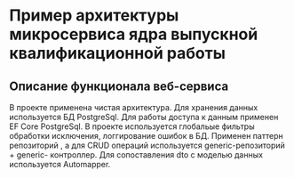 # Пример архитектуры микросервиса ядра выпускной квалификационной работы
## Описание функционала веб-сервиса
В проекте применена чистая архитектура.
Для хранения данных используется БД PostgreSql.
Для работы доступа к данным применен EF Core PostgreSql.
В проекте используется глобальые фильтры обработки исключения, логгирование ошибок в БД.
Применен паттерн репозиторий , а для CRUD операций используется generic-репозиторий + generic- контроллер.
Для сопоставления dto с моделью данных используется Automapper.
